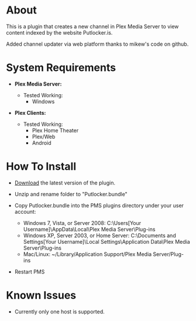About
=====

This is a plugin that creates a new channel in Plex Media Server to view content indexed by the website Putlocker.is.

Added channel updater via web platform thanks to mikew's code on github.

System Requirements
===================

- **Plex Media Server:**
	
	- Tested Working:
		- Windows

- **Plex Clients:**

	- Tested Working:
		- Plex Home Theater
		- Plex/Web
		- Android


How To Install
==============

- [Download](https://github.com/jwsolve/Putlocker.bundle/archive/master.zip) the latest version of the plugin.

- Unzip and rename folder to "Putlocker.bundle"

- Copy Putlocker.bundle into the PMS plugins directory under your user account:
	- Windows 7, Vista, or Server 2008: C:\Users[Your Username]\AppData\Local\Plex Media Server\Plug-ins
	- Windows XP, Server 2003, or Home Server: C:\Documents and Settings[Your Username]\Local Settings\Application Data\Plex Media Server\Plug-ins
	- Mac/Linux: ~/Library/Application Support/Plex Media Server/Plug-ins

- Restart PMS

Known Issues
============

- Currently only one host is supported.

